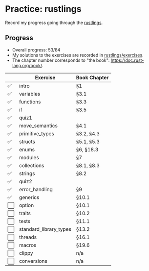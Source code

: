 # Practice: rustlings

Record my progress going through the [rustlings](https://github.com/rust-lang/rustlings).

## Progress

- Overall progress: 53/84
- My solutions to the exercises are recorded in [rustlings/exercises](https://github.com/qobilidop/rustlings/tree/practice/exercises).
- The chapter number corresponds to "the book": https://doc.rust-lang.org/book/.

|                      | Exercise               | Book Chapter |
|----------------------|------------------------|--------------|
| :white_check_mark:   | intro                  | §1           |
| :white_check_mark:   | variables              | §3.1         |
| :white_check_mark:   | functions              | §3.3         |
| :white_check_mark:   | if                     | §3.5         |
| :white_check_mark:   | quiz1                  |              |
| :white_check_mark:   | move_semantics         | §4.1         |
| :white_check_mark:   | primitive_types        | §3.2, §4.3   |
| :white_check_mark:   | structs                | §5.1, §5.3   |
| :white_check_mark:   | enums                  | §6, §18.3    |
| :white_check_mark:   | modules                | §7           |
| :white_check_mark:   | collections            | §8.1, §8.3   |
| :white_check_mark:   | strings                | §8.2         |
| :white_check_mark:   | quiz2                  |              |
| :white_check_mark:   | error_handling         | §9           |
| :white_check_mark:   | generics               | §10.1        |
| :white_large_square: | option                 | §10.1        |
| :white_large_square: | traits                 | §10.2        |
| :white_large_square: | tests                  | §11.1        |
| :white_large_square: | standard_library_types | §13.2        |
| :white_large_square: | threads                | §16.1        |
| :white_large_square: | macros                 | §19.6        |
| :white_large_square: | clippy                 | n/a          |
| :white_large_square: | conversions            | n/a          |
